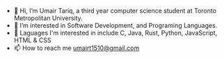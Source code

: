 - 👋 Hi, I’m Umair Tariq, a third year computer science student at Toronto Metropolitan University.
- 👀 I’m interested in Software Development, and Programing Languages.
- 💞️ Laguages I'm interested in include C, Java, Rust, Python, JavaScript, HTML & CSS
- 📫 How to reach me umairt1510@gmail.com

<!---
umairt1510/umairt1510 is a ✨ special ✨ repository because its `README.md` (this file) appears on your GitHub profile.
You can click the Preview link to take a look at your changes.
--->
